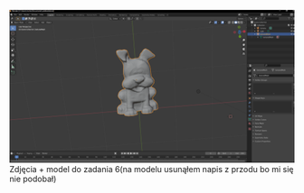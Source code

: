 ![Screenshot](ModelScreen.png)
Zdjęcia + model do zadania 6(na modelu usunąłem napis z przodu bo mi się nie podobał)
